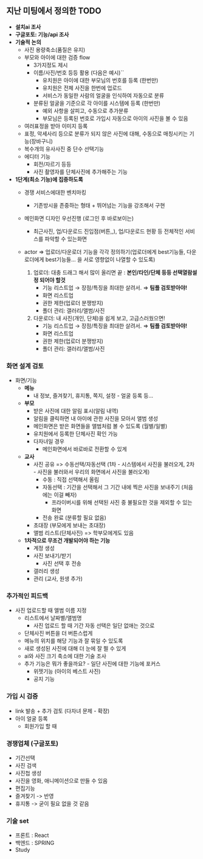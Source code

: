 ## 지난 미팅에서 정의한 TODO
- **설치ai 조사**
- **구글포토: 기능/api 조사**
- **기술적 논의**
    - 사진 용량축소(품질은 유지)
    - 부모와 아이에 대한 검증 flow
        - 3가지정도 제시
        - 이름/사진/번호 등등 활용 (다음은 예시)``
            - 유치원은 아이에 대한 부모님의 번호를 등록 (한번만)
            - 유치원은 전체 사진을 한번에 업로드
            - 서비스가 동일한 사람의 얼굴을 인식하여 자동으로 분류
	    - 분류된 얼굴을 기준으로 각 아이를 시스템에 등록 (한번만)
            - 예외 사항을 살피고, 수동으로 추가분류
            - 부모님은 등록된 번호로 가입시 자동으로 아이의 사진을 볼 수 있음
    - 여러표정을 받아 이미지 등록
    - 표정, 악세사리 등으로 분류가 되지 않은 사진에 대해, 수동으로 매칭시키는 기능(장바구니)
    - 복수개의 유사사진 중 단수 선택기능
    - 에디터 기능
        - 회전/자르기 등등
        - 사진 촬영자를 단체사진에 추가해주는 기능
- **1단계(최소 기능)에 집중하도록**
    - 경쟁 서비스에대한 벤치마킹
        
        - 기존방시을 존중하는 형태 + 뛰어넘는 기능을 강조해서 구현
    - 메인화면 디자인 우선진행 (로그인 후 바로보이는)
        
        - 최근사진, 업/다운로드 진입점(버튼,,), 업/다운로드 현황 등 전체적인 서비스를 파악할 수 있는화면
    - actor ⇒ 업로더/다운로더 기능을 각각 정의하기(업로더에게 best기능들, 다운로더에게 best기능들… 을 서로 영향없이 나열할 수 있도록)
        1. 업로더: 대충 드래그 해서 많이 올리면 끝 : **본인/타인/단체 등등 선택열람설정 되어야 할것**
	        - 기능 리스트업 → 장점/특징을 최대한 살려서. ⇒ **팀플 검토받아야!**
	        - 화면 리스트업
	        - 권한 제한(업로더 분쟁방지)   
	        - 폴더 관리: 갤러리/앨범/사진
        2. 다운로더: 내 사진(개인, 단체)을 쉽게 보고, 고급스러웠으면!
            - 기능 리스트업 → 장점/특징을 최대한 살려서. ⇒ **팀플 검토받아야!**
            - 화면 리스트업
            - 권한 제한(업로더 분쟁방지)  
            - 폴더 관리: 갤러리/앨범/사진

### 화면 설계 검토
- 화면/기능
	- **메뉴**
		- 내 정보, 즐겨찾기, 휴지통, 쪽지, 설정 - 얼굴 등록 등...
	- **부모**
		- 받은 사진에 대한 알림 표시(알림 내역)
		- 알림을 클릭하면 내 아이에 관한 사진을 모아서 앨범 생성
		- 메인화면은 받은 화면들을 앨범처럼 볼 수 있도록 (월별/일별)
		- 유치원에서 등록한 단체사진 확인 가능
		- 다자녀일 경우
			- 메인화면에서 바로바로 전환할 수 있게
	- **교사**
		- 사진 공유 => 수동선택/자동선택 (1차 - 시스템에서 사진을 불러오게, 2차 - 사진을 불러와서 우리의 화면에서 사진을 불러오게)
			- 수동 : 직접 선택해서 올림
			- 자동선택 : 기간을 선택해서 그 기간 내에 찍은 사진을 보내주기 (처음에는 이걸 빼자)
				- 프라이버시를 위해 선택된 사진 중 불필요한 것을 제외할 수 있는 화면
			- 전송 완료 (분류할 필요 없음)
		- 초대장 (부모에게 보내는 초대장)
		- 앨범 리스트(단체사진) => 학부모에게도 있음
	- **1차적으로 무조건 개발되어야 하는 기능**
		- 계정 생성
		- 사진 보내기/받기
			- 사진 선택 후 전송
		- 갤러리 생성
		- 관리 (교사, 원생 추가)
### 추가적인 피드백
- 사진 업로드할 때 앨범 이름 지정
	- 리스트에서 날짜별/앨범명
		- 사진 업로드 할 때 기간 자동 선택은 일단 없애는 것으로
	- 단체사진 버튼을 더 버튼스럽게
	- 메뉴의 위치를 해당 기능과 잘 묶일 수 있도록
	- 새로 생성된 사진에 대해 더 눈에 잘 띌 수 있게
	- ai와 사진 크기 축소에 대한 기술 조사
	- 추가 기능은 뭐가 좋을까요? - 일단 사진에 대한 기능에 포커스
		- 위젯기능 (아이의 베스트 사진)
		- 공지 기능
### 가입 시 검증
- link 발송 + 추가 검토 (다자녀 문제 - 확장)
- 아이 얼굴 등록
	- 회원가입 할 때
### 경쟁업체 (구글포토)
- 기간선택
- 사진 검색
- 사진첩 생성
- 사진을 영화, 애니메이션으로 만들 수 있음
- 편집기능
- 즐겨찾기 -> 반영
- 휴지통 -> 굳이 필요 없을 것 같음

### 기술 set
- 프론트 : React
- 백엔드 : SPRING
- Study
